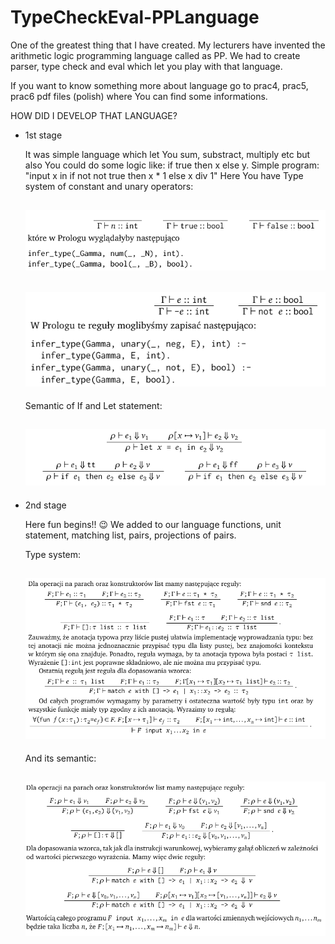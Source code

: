 # TypeCheckEval-PPLanguage
One of the greatest thing that I have created.  My lecturers have invented the arithmetic logic programming language called as PP. We had to create parser, type check and eval which let you play with that language.

If you want to know something more about language go to prac4, prac5, prac6 pdf files (polish) where You can find some informations. 

HOW DID I DEVELOP THAT LANGUAGE?

 - 1st stage
 
    It was simple language which let You sum, substract, multiply etc but also You could do some logic like: if true then x else y.
  Simple program: 
   "input x in if not not true then x * 1 else x div 1"
   Here You have Type system of constant and unary operators: 
   
   ![alt text](1.png)
   ------------------------------------------------------------------------------------------------------------------------
   
   ![alt text](2.png)
   ------------------------------------------------------------------------------------------------------------------------
   Semantic of If and Let statement: 
   
   ![alt text](3.png)
   ------------------------------------------------------------------------------------------------------------------------
 - 2nd stage
    
    Here fun begins!! :wink: We added to our language functions, unit statement, matching list, pairs, projections of pairs.
    
    Type system: 
    
    ![alt text](4.png)
    ------------------------------------------------------------------------------------------------------------------------
    And its semantic: 
    
    ![alt text](5.png)
    ------------------------------------------------------------------------------------------------------------------------
